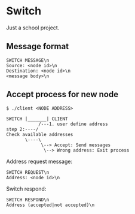 # Switch
Just a school project.

## Message format
```
SWITCH MESSAGE\n
Source: <node id>\n
Destination: <node id>\n
<message body>\n
```

## Accept process for new node
```
$ ./client <NODE ADDRESS>

SWITCH |_______| CLIENT
            /---1. user define address
step 2:----/
Check available addresses
       \----\
             \--> Accept: Send messages
              \--> Wrong address: Exit process
```

Address request message:
```
SWITCH REQUEST\n
Address: <node id>\n
```

Switch respond:
```
SWITCH RESPOND\n
Address (accepted|not accepted)\n
```
